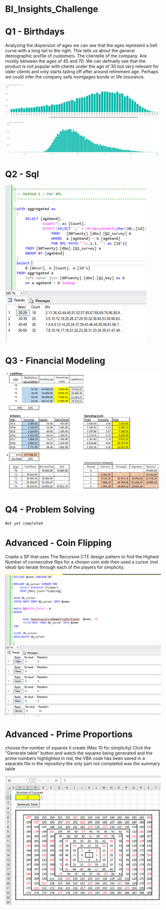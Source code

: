 # BI_Insights_Challenge

<h1> Q1 - Birthdays </h1>

<p>
Analyzing the dispersion of ages we can see that the ages represent a bell curve with a long tail to the right. This tells us about the general demographic profile of customers. The clientelle of the company. Are mostly between the ages of 45 and 70. We can definatly see that the product is not popular with clients under the age of 30 but very relevant for older clients and only starts tailing off after around retirement age. Perhaps we could infer the company sells mortgages bonds or life insurance.
</P>

![alt text](Screenshots/Q1.PNG "Q1")

<h1> Q2 - Sql </h1>

![alt text](Screenshots/Q2.PNG "Q2")

<h1> Q3 - Financial Modeling</h1>

![alt text](Screenshots/Q3.PNG "Q3")

<h1> Q4 - Problem Solving </h1>

    Not yet completed

<h1> Advanced - Coin Flipping</h1>

<p>Craete a SP that uses The Recursive CTE design pattern to find the Highest Number of consecutive flips for a chosen coin side then used a cursor (not ideal) tpo iterate through each of the players for simplicity.</p>

![alt text](Screenshots/CoinFlipping.PNG "Q3")

<h1> Advanced - Prime Proportions </h1>
    
<p>choose the number of squares ti create (Max 10 for simplicity) Click the "Generate table" button and watch the squares being generated and the prime numbers highlighted in red, the VBA code has been saved in a separate file in the repository the only part not completed was the summary table</p>

![alt text](Screenshots/PrimeProportions1.PNG "PP1")

